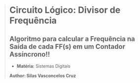 > # Circuito Lógico: Divisor de Frequência  
>
> ## Algoritmo para calcular a Frequência na Saída de cada **FF(s)** em um Contador Assíncrono!!
>
> -  **Matéria:** Sistemas Digitais
>
> **Author: Silas Vasconcelos Cruz**